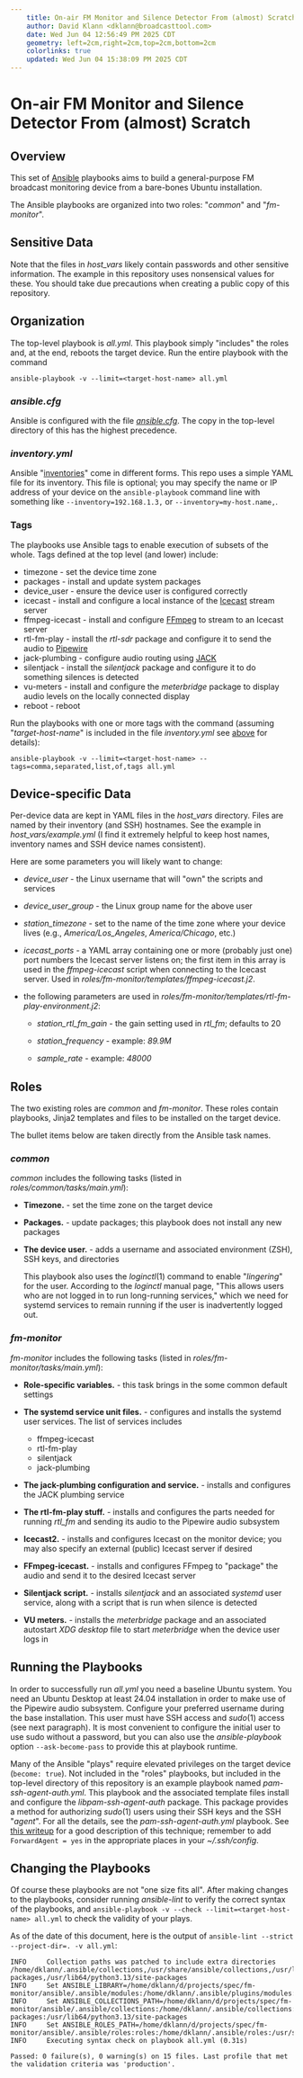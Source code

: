 ```yaml
---
    title: On-air FM Monitor and Silence Detector From (almost) Scratch
    author: David Klann <dklann@broadcasttool.com>
    date: Wed Jun 04 12:56:49 PM 2025 CDT
    geometry: left=2cm,right=2cm,top=2cm,bottom=2cm
    colorlinks: true
    updated: Wed Jun 04 15:38:09 PM 2025 CDT
---
```

<!-- Create formatted output with:
    pandoc --embed-resources --standalone -f markdown -t latex -o README.pdf README.md
-->

# On-air FM Monitor and Silence Detector From (almost) Scratch #

## Overview ##

This set of [Ansible](https://ansible.com/) playbooks aims to build a general-purpose FM broadcast monitoring device from a bare-bones Ubuntu installation.

The Ansible playbooks are organized into two roles: "_common_" and "_fm-monitor_".

## Sensitive Data ##

Note that the files in _host\_vars_ likely contain passwords and other sensitive information. The example in this repository uses nonsensical values for these. You should take due precautions when creating a public copy of this repository.

## Organization ##

The top-level playbook is _all.yml_. This playbook simply "includes" the roles and, at the end, reboots the target device. Run the entire playbook with the command

    ansible-playbook -v --limit=<target-host-name> all.yml

### _ansible.cfg_ ###

Ansible is configured with the file _[ansible.cfg](https://docs.ansible.com/ansible/latest/reference_appendices/config.html)_. The copy in the top-level directory of this has the highest precedence.

### _inventory.yml_ ###

Ansible "[inventories](https://docs.ansible.com/ansible/latest/inventory_guide/intro_inventory.html)" come in different forms. This repo uses a simple YAML file for its inventory. This file is optional; you may specify the name or IP address of your device on the `ansible-playbook` command line with something like `--inventory=192.168.1.3,` or `--inventory=my-host.name,`.

### Tags ###

The playbooks use Ansible tags to enable execution of subsets of the whole. Tags defined at the top level (and lower) include:

- timezone - set the device time zone
- packages - install and update system packages
- device_user - ensure the device user is configured correctly
- icecast - install and configure a local instance of the [Icecast](https://icecast.org/) stream server
- ffmpeg-icecast - install and configure [FFmpeg](https://ffmpeg.org/) to stream to an Icecast server
- rtl-fm-play - install the _rtl-sdr_ package and configure it to send the audio to [Pipewire](https://pipewire.org/)
- jack-plumbing - configure audio routing using [JACK](https://jackaudio.org/)
- silentjack - install the _silentjack_ package and configure it to do something silences is detected
- vu-meters - install and configure the _meterbridge_ package to display audio levels on the locally connected display
- reboot - reboot

Run the playbooks with one or more tags with the command (assuming "_target-host-name_" is included in the file _inventory.yml_ see [above](#inventory.yml) for details):

    ansible-playbook -v --limit=<target-host-name> --tags=comma,separated,list,of,tags all.yml

## Device-specific Data ##

Per-device data are kept in YAML files in the _host\_vars_ directory. Files are named by their inventory (and SSH) hostnames. See the example in _host\_vars/example.yml_ (I find it extremely helpful to keep host names, inventory names and SSH device names consistent).

Here are some parameters you will likely want to change:

- _device\_user_ - the Linux username that will "own" the scripts and services

- _device\_user\_group_ - the Linux group name for the above user

- _station\_timezone_ - set to the name of the time zone where your device lives (e.g., _America/Los\_Angeles_, _America/Chicago_, etc.)

- _icecast\_ports_ - a YAML array containing one or more (probably just one) port numbers the Icecast server listens on; the first item in this array is used in the _ffmpeg-icecast_ script when connecting to the Icecast server. Used in _roles/fm-monitor/templates/ffmpeg-icecast.j2_.

- the following parameters are used in _roles/fm-monitor/templates/rtl-fm-play-environment.j2_:

  - _station\_rtl\_fm\_gain_ - the gain setting used in _rtl\_fm_; defaults to 20

  - _station_frequency_ - example: _89.9M_

  - _sample_rate_ - example: _48000_

## Roles ##

The two existing roles are _common_ and _fm-monitor_. These roles contain playbooks, Jinja2 templates and files to be installed on the target device.

The bullet items below are taken directly from the Ansible task names.

### _common_ ###

_common_ includes the following tasks (listed in _roles/common/tasks/main.yml_):

- **Timezone.** - set the time zone on the target device

- **Packages.** - update packages; this playbook does not install any new packages

- **The device user.** - adds a username and associated environment (ZSH), SSH keys, and directories

  This playbook also uses the _loginctl_(1) command to enable "_lingering_" for the user. According to the _loginctl_ manual page, "This allows users who are not logged in to run long-running services," which we need for systemd services to remain running if the user is inadvertently logged out.

### _fm-monitor_ ###

_fm-monitor_ includes the following tasks (listed in _roles/fm-monitor/tasks/main.yml_):

- **Role-specific variables.** - this task brings in the some common default settings

- **The systemd service unit files.** - configures and installs the systemd user services. The list of services includes

  - ffmpeg-icecast
  - rtl-fm-play
  - silentjack
  - jack-plumbing

- **The jack-plumbing configuration and service.** - installs and configures the JACK plumbing service

- **The rtl-fm-play stuff.** - installs and configures the parts needed for running _rtl\_fm_ and sending its audio to the Pipewire audio subsystem

- **Icecast2.** - installs and configures Icecast on the monitor device; you may also specify an external (public) Icecast server if desired

- **FFmpeg-icecast.** - installs and configures FFmpeg to "package" the audio and send it to the desired Icecast server

- **Silentjack script.** - installs _silentjack_ and an associated _systemd_ user service, along with a script that is run when silence is detected

- **VU meters.** - installs the _meterbridge_ package and an associated autostart _XDG desktop_ file to start _meterbridge_ when the device user logs in

## Running the Playbooks ##

In order to successfully run _all.yml_ you need a baseline Ubuntu system. You need an Ubuntu Desktop at least 24.04 installation in order to make use of the Pipewire audio subsystem. Configure your preferred username during the base installation. This user must have SSH access and _sudo_(1) access (see next paragraph). It is most convenient to configure the initial user to use sudo without a password, but you can also use the _ansible-playbook_ option `--ask-become-pass` to provide this at playbook runtime.

Many of the Ansible "plays" require elevated privileges on the target device (`become: true`). Not included in the "roles" playbooks, but included in the top-level directory of this repository is an example playbook named _pam-ssh-agent-auth.yml_. This playbook and the associated template files install and configure the _libpam-ssh-agent-auth_ package. This package provides a method for authorizing _sudo_(1) users using their SSH keys and the SSH "_agent_". For all the details, see the _pam-ssh-agent-auth.yml_ playbook. See [this writeup](https://jpmens.net/2021/11/21/pam-ssh-agent-authentication-with-ansible/) for a good description of this technique; remember to add `ForwardAgent = yes` in the appropriate places in your _~/.ssh/config_.

## Changing the Playbooks ##

Of course these playbooks are not "one size fits all". After making changes to the playbooks, consider running _ansible-lint_ to verify the correct syntax of the playbooks, and `ansible-playbook -v --check --limit=<target-host-name> all.yml` to check the validity of your plays.

As of the date of this document, here is the output of `ansible-lint --strict --project-dir=. -v all.yml`:

	INFO     Collection paths was patched to include extra directories /home/dklann/.ansible/collections,/usr/share/ansible/collections,/usr/lib/python3.13/site-packages,/usr/lib64/python3.13/site-packages
	INFO     Set ANSIBLE_LIBRARY=/home/dklann/d/projects/spec/fm-monitor/ansible/.ansible/modules:/home/dklann/.ansible/plugins/modules:/usr/share/ansible/plugins/modules
	INFO     Set ANSIBLE_COLLECTIONS_PATH=/home/dklann/d/projects/spec/fm-monitor/ansible/.ansible/collections:/home/dklann/.ansible/collections:/usr/share/ansible/collections:/usr/lib/python3.13/site-packages:/usr/lib64/python3.13/site-packages
	INFO     Set ANSIBLE_ROLES_PATH=/home/dklann/d/projects/spec/fm-monitor/ansible/.ansible/roles:roles:/home/dklann/.ansible/roles:/usr/share/ansible/roles:/etc/ansible/roles
	INFO     Executing syntax check on playbook all.yml (0.31s)

	Passed: 0 failure(s), 0 warning(s) on 15 files. Last profile that met the validation criteria was 'production'.
